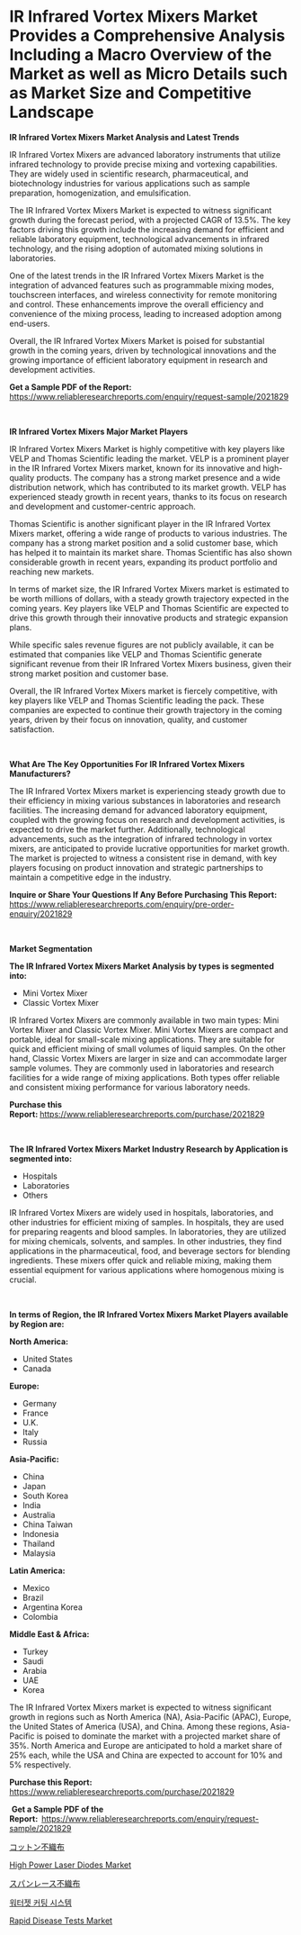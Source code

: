 <p><h1>IR Infrared Vortex Mixers Market Provides a Comprehensive Analysis Including a Macro Overview of the Market as well as Micro Details such as Market Size and Competitive Landscape</h1></p><p><strong>IR Infrared Vortex Mixers Market Analysis and Latest Trends</strong></p>
<p><p>IR Infrared Vortex Mixers are advanced laboratory instruments that utilize infrared technology to provide precise mixing and vortexing capabilities. They are widely used in scientific research, pharmaceutical, and biotechnology industries for various applications such as sample preparation, homogenization, and emulsification.</p><p>The IR Infrared Vortex Mixers Market is expected to witness significant growth during the forecast period, with a projected CAGR of 13.5%. The key factors driving this growth include the increasing demand for efficient and reliable laboratory equipment, technological advancements in infrared technology, and the rising adoption of automated mixing solutions in laboratories.</p><p>One of the latest trends in the IR Infrared Vortex Mixers Market is the integration of advanced features such as programmable mixing modes, touchscreen interfaces, and wireless connectivity for remote monitoring and control. These enhancements improve the overall efficiency and convenience of the mixing process, leading to increased adoption among end-users.</p><p>Overall, the IR Infrared Vortex Mixers Market is poised for substantial growth in the coming years, driven by technological innovations and the growing importance of efficient laboratory equipment in research and development activities.</p></p>
<p><strong>Get a Sample PDF of the Report:&nbsp;</strong> <a href="https://www.reliableresearchreports.com/enquiry/request-sample/2021829">https://www.reliableresearchreports.com/enquiry/request-sample/2021829</a></p>
<p>&nbsp;</p>
<p><strong>IR Infrared Vortex Mixers Major Market Players</strong></p>
<p><p>IR Infrared Vortex Mixers Market is highly competitive with key players like VELP and Thomas Scientific leading the market. VELP is a prominent player in the IR Infrared Vortex Mixers market, known for its innovative and high-quality products. The company has a strong market presence and a wide distribution network, which has contributed to its market growth. VELP has experienced steady growth in recent years, thanks to its focus on research and development and customer-centric approach.</p><p>Thomas Scientific is another significant player in the IR Infrared Vortex Mixers market, offering a wide range of products to various industries. The company has a strong market position and a solid customer base, which has helped it to maintain its market share. Thomas Scientific has also shown considerable growth in recent years, expanding its product portfolio and reaching new markets.</p><p>In terms of market size, the IR Infrared Vortex Mixers market is estimated to be worth millions of dollars, with a steady growth trajectory expected in the coming years. Key players like VELP and Thomas Scientific are expected to drive this growth through their innovative products and strategic expansion plans.</p><p>While specific sales revenue figures are not publicly available, it can be estimated that companies like VELP and Thomas Scientific generate significant revenue from their IR Infrared Vortex Mixers business, given their strong market position and customer base.</p><p>Overall, the IR Infrared Vortex Mixers market is fiercely competitive, with key players like VELP and Thomas Scientific leading the pack. These companies are expected to continue their growth trajectory in the coming years, driven by their focus on innovation, quality, and customer satisfaction.</p></p>
<p>&nbsp;</p>
<p><strong>What Are The Key Opportunities For IR Infrared Vortex Mixers Manufacturers?</strong></p>
<p><p>The IR Infrared Vortex Mixers market is experiencing steady growth due to their efficiency in mixing various substances in laboratories and research facilities. The increasing demand for advanced laboratory equipment, coupled with the growing focus on research and development activities, is expected to drive the market further. Additionally, technological advancements, such as the integration of infrared technology in vortex mixers, are anticipated to provide lucrative opportunities for market growth. The market is projected to witness a consistent rise in demand, with key players focusing on product innovation and strategic partnerships to maintain a competitive edge in the industry.</p></p>
<p><strong>Inquire or Share Your Questions If Any Before Purchasing This Report:</strong> <a href="https://www.reliableresearchreports.com/enquiry/pre-order-enquiry/2021829">https://www.reliableresearchreports.com/enquiry/pre-order-enquiry/2021829</a></p>
<p>&nbsp;</p>
<p><strong>Market Segmentation</strong></p>
<p><strong>The IR Infrared Vortex Mixers Market Analysis by types is segmented into:</strong></p>
<p><ul><li>Mini Vortex Mixer</li><li>Classic Vortex Mixer</li></ul></p>
<p><p>IR Infrared Vortex Mixers are commonly available in two main types: Mini Vortex Mixer and Classic Vortex Mixer. Mini Vortex Mixers are compact and portable, ideal for small-scale mixing applications. They are suitable for quick and efficient mixing of small volumes of liquid samples. On the other hand, Classic Vortex Mixers are larger in size and can accommodate larger sample volumes. They are commonly used in laboratories and research facilities for a wide range of mixing applications. Both types offer reliable and consistent mixing performance for various laboratory needs.</p></p>
<p><strong>Purchase this Report:&nbsp;</strong><a href="https://www.reliableresearchreports.com/purchase/2021829">https://www.reliableresearchreports.com/purchase/2021829</a></p>
<p>&nbsp;</p>
<p><strong>The IR Infrared Vortex Mixers Market Industry Research by Application is segmented into:</strong></p>
<p><ul><li>Hospitals</li><li>Laboratories</li><li>Others</li></ul></p>
<p><p>IR Infrared Vortex Mixers are widely used in hospitals, laboratories, and other industries for efficient mixing of samples. In hospitals, they are used for preparing reagents and blood samples. In laboratories, they are utilized for mixing chemicals, solvents, and samples. In other industries, they find applications in the pharmaceutical, food, and beverage sectors for blending ingredients. These mixers offer quick and reliable mixing, making them essential equipment for various applications where homogenous mixing is crucial.</p></p>
<p>&nbsp;</p>
<p><strong>In terms of Region, the IR Infrared Vortex Mixers Market Players available by Region are:</strong></p>
<p>
    <p> <strong> North America: </strong>
        <ul>
            <li>United States</li>
            <li>Canada</li>
        </ul>
        </p> 
    <p> <strong> Europe: </strong>
        <ul>
            <li>Germany</li>
            <li>France</li>
            <li>U.K.</li>
            <li>Italy</li>
            <li>Russia</li>
        </ul>
        </p> 
    <p> <strong> Asia-Pacific: </strong>
        <ul>
            <li>China</li>
            <li>Japan</li>
            <li>South Korea</li>
            <li>India</li>
            <li>Australia</li>
            <li>China Taiwan</li>
            <li>Indonesia</li>
            <li>Thailand</li>
            <li>Malaysia</li>
        </ul>
        </p> 
    <p> <strong> Latin America: </strong>
        <ul>
            <li>Mexico</li>
            <li>Brazil</li>
            <li>Argentina Korea</li>
            <li>Colombia</li>
        </ul>
        </p> 
    <p> <strong> Middle East & Africa: </strong>
        <ul>
            <li>Turkey</li>
            <li>Saudi</li>
            <li>Arabia</li>
            <li>UAE</li>
            <li>Korea</li>
        </ul>
    </p>
    </p>
<p><p>The IR Infrared Vortex Mixers market is expected to witness significant growth in regions such as North America (NA), Asia-Pacific (APAC), Europe, the United States of America (USA), and China. Among these regions, Asia-Pacific is poised to dominate the market with a projected market share of 35%. North America and Europe are anticipated to hold a market share of 25% each, while the USA and China are expected to account for 10% and 5% respectively.</p></p>
<p><strong>Purchase this Report: </strong><a href="https://www.reliableresearchreports.com/purchase/2021829">https://www.reliableresearchreports.com/purchase/2021829</a></p>
<p>&nbsp;<strong>Get a Sample PDF of the Report:&nbsp;&nbsp;</strong><a href="https://www.reliableresearchreports.com/enquiry/request-sample/2021829">https://www.reliableresearchreports.com/enquiry/request-sample/2021829</a></p>
<p><strong></strong></p>
<p><p><a href="https://medium.com/@soamybahemax/%E7%B6%BF%E4%B8%8D%E7%B9%94%E5%B8%83%E5%B8%82%E5%A0%B4-%E6%88%90%E5%8A%9F%E3%81%99%E3%82%8B%E3%83%93%E3%82%B8%E3%83%8D%E3%82%B9%E6%88%A6%E7%95%A5%E3%81%AE%E9%8D%B52031%E5%B9%B4%E3%81%BE%E3%81%A7%E3%81%AE%E4%BA%88%E6%B8%AC-4726d4f37a5b">コットン不織布</a></p><p><a href="https://view.publitas.com/reportprime-1/high-power-laser-diodes-market-size-and-growth-market-segmentation-regional-and-country-breakdowns-and-market-trends-for-period-from-2024-2031/">High Power Laser Diodes Market</a></p><p><a href="https://medium.com/@soamybahemax/%E3%82%B9%E3%83%91%E3%83%B3%E3%83%AC%E3%83%BC%E3%82%B9%E4%B8%8D%E7%B9%94%E5%B8%83%E5%B8%82%E5%A0%B4-%E6%88%90%E5%8A%9F%E3%81%99%E3%82%8B%E3%83%93%E3%82%B8%E3%83%8D%E3%82%B9%E6%88%A6%E7%95%A5%E3%81%AE%E9%8D%B52031%E5%B9%B4%E3%81%BE%E3%81%A7%E3%81%AE%E4%BA%88%E6%B8%AC-3adf1144cc19">スパンレース不織布</a></p><p><a href="https://medium.com/@akhooha50888/%EC%9B%8C%ED%84%B0%EC%A0%AF-%EC%BB%A4%ED%8C%85-%EC%8B%9C%EC%8A%A4%ED%85%9C-%EC%8B%9C%EC%9E%A5-%EC%A0%90%EC%9C%A0%EC%9C%A8-%EC%A7%84%ED%99%94-%EB%B0%8F-%EC%8B%9C%EC%9E%A5-%EC%84%B1%EC%9E%A5-%EB%8F%99%ED%96%A5-2024-2031%EB%85%84-f0323cecdd1b">워터젯 커팅 시스템</a></p><p><a href="https://gentle-editor-9db.notion.site/Rapid-Disease-Tests-Market-Size-Evaluating-its-Market-Trends-Growth-and-Projections-2024-2031-7250a89938664ca882d90f366b6c029c">Rapid Disease Tests Market</a></p></p>